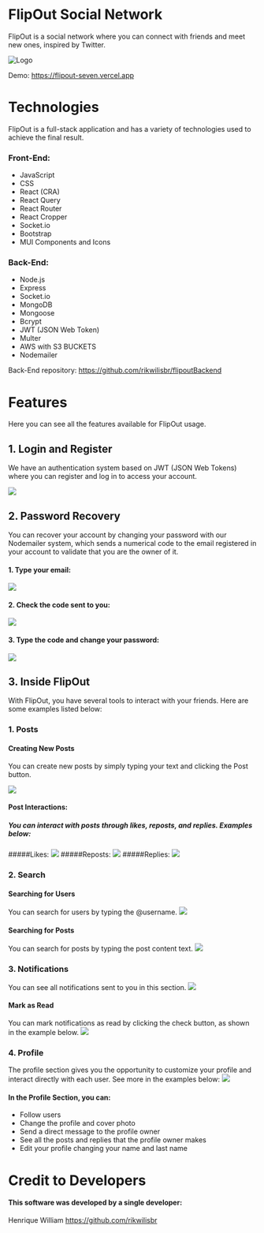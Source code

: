 # FlipOut Social Network

FlipOut is a social network where you can connect with friends and meet new ones, inspired by Twitter.

![Logo](https://i.imgur.com/58Gz0IS.png)

Demo: https://flipout-seven.vercel.app

# Technologies
FlipOut is a full-stack application and has a variety of technologies used to achieve the final result.

### Front-End:
- JavaScript
- CSS
- React (CRA)
- React Query
- React Router
- React Cropper
- Socket.io
- Bootstrap
- MUI Components and Icons

### Back-End:
- Node.js
- Express
- Socket.io
- MongoDB
- Mongoose
- Bcrypt
- JWT (JSON Web Token)
- Multer
- AWS with S3 BUCKETS
- Nodemailer

Back-End repository: https://github.com/rikwilisbr/flipoutBackend

# Features
Here you can see all the features available for FlipOut usage.

## 1. Login and Register
We have an authentication system based on JWT (JSON Web Tokens) where you can register and log in to access your account.

![](https://i.imgur.com/ANv8LOa.png)

## 2. Password Recovery
You can recover your account by changing your password with our Nodemailer system, which sends a numerical code to the email registered in your account to validate that you are the owner of it.

#### 1. Type your email:
![](https://i.imgur.com/cBsYi0C.png)

#### 2. Check the code sent to you:
![](https://i.imgur.com/dguCqFn.png)

#### 3. Type the code and change your password:
![](https://i.imgur.com/oWBHcCb.png)

## 3. Inside FlipOut
With FlipOut, you have several tools to interact with your friends. Here are some examples listed below:

### 1. Posts
#### Creating New Posts
You can create new posts by simply typing your text and clicking the Post button.

![](https://i.imgur.com/uKrk3gF.gif)

#### Post Interactions:
##### You can interact with posts through likes, reposts, and replies. Examples below:
#####Likes:
![](https://i.imgur.com/dlcTLPo.gif)
#####Reposts:
![](https://i.imgur.com/Xdc1Opw.gif)
#####Replies:
![](https://i.imgur.com/d7pBupP.gif)

### 2. Search
#### Searching for Users
You can search for users by typing the @username.
![](https://i.imgur.com/Meg6RMu.gif)

#### Searching for Posts
You can search for posts by typing the post content text.
![](https://i.imgur.com/D8xw8Sl.gif)

### 3. Notifications
You can see all notifications sent to you in this section.
![](https://i.imgur.com/3mGUAln.png)

#### Mark as Read
You can mark notifications as read by clicking the check button, as shown in the example below.
![](https://i.imgur.com/VvEXiUS.gif)

### 4. Profile
The profile section gives you the opportunity to customize your profile and interact directly with each user. See more in the examples below:
![](https://i.imgur.com/qJdVXm2.png)

#### In the Profile Section, you can:
- Follow users
- Change the profile and cover photo
- Send a direct message to the profile owner
- See all the posts and replies that the profile owner makes
- Edit your profile changing your name and last name


# Credit to Developers
#### This software was developed by a single developer:
Henrique William https://github.com/rikwilisbr
